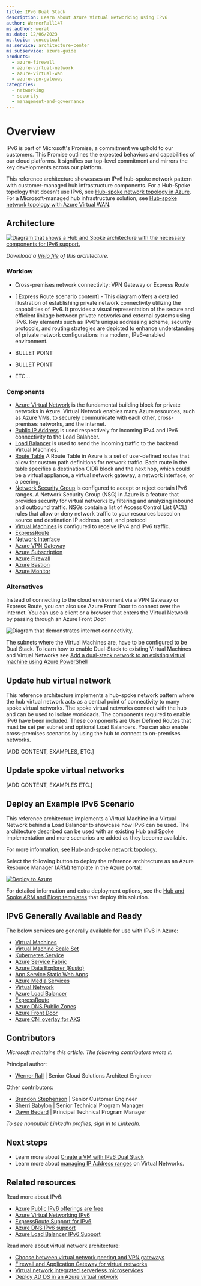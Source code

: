 ```yaml
---
title: IPv6 Dual Stack 
description: Learn about Azure Virtual Networking using IPv6
author: WernerRall147
ms.author: weral
ms.date: 12/06/2023
ms.topic: conceptual
ms.service: architecture-center
ms.subservice: azure-guide
products:
  - azure-firewall
  - azure-virtual-network
  - azure-virtual-wan
  - azure-vpn-gateway
categories:
  - networking
  - security
  - management-and-governance
---
```


# Overview

IPv6 is part of Microsoft's Promise, a commitment we uphold to our customers. This Promise outlines the expected behaviors and capabilities of our cloud platforms. It signifies our top-level commitment and mirrors the key developments across our platform.

This reference architecture showcases an IPv6 hub-spoke network pattern with customer-managed hub infrastructure components. 
For a Hub-Spoke topology that doesn't use IPv6, see [Hub-spoke network topology in Azure](/azure/architecture/reference-architectures\hybrid-networking\hub-spoke-content).
For a Microsoft-managed hub infrastructure solution, see [Hub-spoke network topology with Azure Virtual WAN](/azure/architecture/networking/hub-spoke-vwan-architecture).

## Architecture

[ ![Diagram that shows a Hub and Spoke architecture with the necessary components for IPv6 support.](./media/ipv6-hub-spoke.png)](./media/ipv6-hub-spoke.png#lightbox)

*Download a [Visio file](https://arch-center.azureedge.net/hub-spoke-network-topology-architecture.vsdx) of this architecture.*

### Worklow
- Cross-premises network connectivity: VPN Gateway or Express Route 
- [ Express Route scenario content] - This diagram offers a detailed illustration of establishing private network connectivity utilizing the capabilities of IPv6. It provides a visual representation of the secure and efficient linkage between private networks and external systems using IPv6. Key elements such as IPv6's unique addressing scheme, security protocols, and routing strategies are depicted to enhance understanding of private network configurations in a modern, IPv6-enabled environment.

- BULLET POINT 
- BULLET POINT 
- ETC...


### Components

- [Azure Virtual Network](https://azure.microsoft.com/products/virtual-network) is the fundamental building block for private networks in Azure. Virtual Network enables many Azure resources, such as Azure VMs, to securely communicate with each other, cross-premises networks, and the internet.
- [Public IP Address](/azure/virtual-network/ip-services/public-ip-addresses) is used respectively for incoming IPv4 and IPv6 connectivity to the Load Balancer. 
- [Load Balancer](/products/load-balancer/) is used to send the incoming traffic to the backend Virtual Machines. 
- [Route Table](/azure/virtual-network/manage-route-table) A Route Table in Azure is a set of user-defined routes that allow for custom path definitions for network traffic. Each route in the table specifies a destination CIDR block and the next hop, which could be a virtual appliance, a virtual network gateway, a network interface, or a peering.
- [Network Security Group](s/azure/virtual-network/network-security-groups-overview) is configured to accept or reject certain IPv6 ranges. A Network Security Group (NSG) in Azure is a feature that provides security for virtual networks by filtering and analyzing inbound and outbound traffic. NSGs contain a list of Access Control List (ACL) rules that allow or deny network traffic to your resources based on source and destination IP address, port, and protocol
- [Virtual Machines](/products/virtual-machines/) is configured to receive IPv4 and IPv6 traffic. 
- [ExpressRoute](https://azure.microsoft.com/products/expressroute/)
- [Network Interface](/azure/virtual-network/virtual-network-network-interface)
- [Azure VPN Gateway](/azure/vpn-gateway/vpn-gateway-about-vpngateways)
- [Azure Subscription](/azure/cloud-adoption-framework/ready/azure-best-practices/organize-subscriptions)
- [Azure Firewall](/azure/firewall/overview)
- [Azure Bastion](/azure/bastion/bastion-overview)
- [Azure Monitor](/azure/azure-monitor/overview)


### Alternatives

Instead of connecting to the cloud environment via a VPN Gateway or Express Route, you can also use Azure Front Door to connect over the internet. You can use a client or a browser that enters the Virtual Network by passing through an Azure Front Door. 

![Diagram that demonstrates internet connectivity.](media/ipv6-internet-connectivity-2.png)

The subnets where the Virtual Machines are, have to be configured to be Dual Stack. To learn how to enable Dual-Stack to existing Virtual Machines and Virtual Networks see [Add a dual-stack network to an existing virtual machine using Azure PowerShell](https://learn.microsoft.com/en-us/azure/virtual-network/ip-services/add-dual-stack-ipv6-vm-powershell)

## Update hub virtual network

This reference architecture implements a hub-spoke network pattern where the hub virtual network acts as a central point of connectivity to many spoke virtual networks. The spoke virtual networks connect with the hub and can be used to isolate workloads. The components required to enable IPv6 have been included. These components are User Defined Routes that must be set per subnet and optional Load Balancers.  You can also enable cross-premises scenarios by using the hub to connect to on-premises networks. 

[ADD CONTENT, EXAMPLES, ETC.]

## Update spoke virtual networks

[ADD CONTENT, EXAMPLES ETC.]


## Deploy an Example IPv6 Scenario

This reference architecture implements a Virtual Machine in a Virtual Network behind a Load Balancer to showcase how IPv6 can be used. The architecture described can be used with an existing Hub and Spoke implementation and more scenarios are added as they become available.

For more information, see [Hub-and-spoke network topology](/azure/cloud-adoption-framework/ready/azure-best-practices/hub-spoke-network-topology).

Select the following button to deploy the reference architecture as an Azure Resource Manager (ARM) template in the Azure portal:

[![Deploy to Azure](../_images/deploy-to-azure.svg)](https://portal.azure.com/#create/Microsoft.Template/uri/https%3A%2F%2Fraw.githubusercontent.com%2FAzure%2Fazure-quickstart-templates%2Fmaster%2Fdemos%2Fipv6-in-vnet-stdlb%2Fazuredeploy.json)

For detailed information and extra deployment options, see the [Hub and Spoke ARM and Bicep templates](/samples/mspnp/samples/hub-and-spoke-deployment-with-connected-groups/) that deploy this solution.

## IPv6 Generally Available and Ready

The below services are generally available for use with IPv6 in Azure:
- [Virtual Machines](https://azure.microsoft.com/services/virtual-machines)
- [Virtual Machine Scale Set](https://azure.microsoft.com/products/virtual-machine-scale-sets/)
- [Kubernetes Service](https://azure.microsoft.com/products/kubernetes-service/)
- [Azure Service Fabric](https://azure.microsoft.com/products/service-fabric/)
- [Azure Data Explorer (Kusto)](https://azure.microsoft.com/products/data-explorer/)
- [App Service Static Web Apps](https://azure.microsoft.com/products/app-service/static/)
- [Azure Media Services](https://azure.microsoft.com/products/media-services/)
- [Virtual Network](https://azure.microsoft.com/services/virtual-network)
- [Azure Load Balancer](https://azure.microsoft.com/solutions/load-balancing-with-azure/)
- [ExpressRoute](https://azure.microsoft.com/products/expressroute/)
- [Azure DNS Public Zones](https://azure.microsoft.com/products/dns/)
- [Azure Front Door](https://azure.microsoft.com/products/frontdoor/)
- [Azure CNI overlay for AKS](https://azure.microsoft.com/en-us/updates/public-preview-dualstack-networking-in-azure-cni-overlay-for-aks/)

## Contributors

*Microsoft maintains this article. The following contributors wrote it.*

Principal author:

- [Werner Rall](https://www.linkedin.com/in/werner-rall/) | Senior Cloud Solutions Architect Engineer

Other contributors:

- [Brandon Stephenson](https://www.linkedin.com/in/brandon-stephenson-3340219b/) | Senior Customer Engineer
- [Sherri Babylon](https://www.linkedin.com/in/sbabylon/) | Senior Technical Program Manager
- [Dawn Bedard](https://www.linkedin.com/in/dawnbedard/) | Principal Technical Program Manager

*To see nonpublic LinkedIn profiles, sign in to LinkedIn.*

## Next steps

- Learn more about [Create a VM with IPv6 Dual Stack](https://learn.microsoft.com/azure/virtual-network/ip-services/create-vm-dual-stack-ipv6-portal)
- Learn more about [managing IP Address ranges](/azure/virtual-network/manage-virtual-network#add-or-remove-an-address-range) on Virtual Networks.

## Related resources

Read more about IPv6:

- [Azure Public IPv6 offerings are free](https://azure.microsoft.com/updates/azure-public-ipv6-offerings-are-free-as-of-july-31)
- [Azure Virtual Networking IPv6](https://learn.microsoft.com/azure/virtual-network/ip-services/ipv6-overview)
- [ExpressRoute Support for IPv6](https://docs.microsoft.com/azure/expressroute/expressroute-howto-add-ipv6-portal)
- [Azure DNS IPv6 support](https://learn.microsoft.com/azure/dns/dns-reverse-dns-overview)
- [Azure Load Balancer IPv6 Support](https://learn.microsoft.com/azure/load-balancer/load-balancer-ipv6-overview)

Read more about virtual network architecture:

- [Choose between virtual network peering and VPN gateways](/azure/architecture/reference-architectures/hybrid-networking/vnet-peering)
- [Firewall and Application Gateway for virtual networks](/azure/architecture/example-scenario/gateway/firewall-application-gateway)
- [Virtual network integrated serverless microservices](/azure/architecture/example-scenario/integrated-multiservices/virtual-network-integration)
- [Deploy AD DS in an Azure virtual network](/azure/architecture/reference-architectures/identity/adds-extend-domain)
